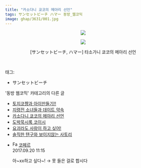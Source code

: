 ```yaml
---
title: "카소다니 쿄코의 메아리 선언"
tags: サンセットビーチ ハマー 동방_웹코믹
image: ghap/3631/001.jpg
---
```

<div class="article">
<p style="text-align: center; clear: none; float: none;"><img src="{{ site.nasurl }}/ghap/3631/001.jpg"/></p>
<p style="text-align: center; clear: none; float: none;"><img src="{{ site.nasurl }}/ghap/3631/002.jpg"/></p>
<p style="text-align: center; clear: none; float: none;">[サンセットビーチ, ハマー] 타소가니 쿄코의 메아리 선언</p>
<p><br/></p>
</div><div class="tagTrail">
<p>태그: </p>
<ul>
<li>サンセットビーチ</li>
</ul>
</div><div class="another">
<p>'동방 웹코믹' 카테고리의 다른 글</p>
<ul>
<li><a href="/2017-08-10-ghap_3633">토지코쨩과 아이만들기!!</a></li>
<li><a href="/2017-08-10-ghap_3632">지령전 소녀들과 데이트 약속</a></li>
<li><a href="/2017-08-10-ghap_3631">카소다니 쿄코의 메아리 선언</a></li>
<li><a href="/2017-08-10-ghap_3628">도박묵시록 코이시</a></li>
<li><a href="/2017-08-03-ghap_3611">요괴라도 사랑이 하고 싶어!</a></li>
<li><a href="/2017-07-21-ghap_3593">솔직한 텐구와 보이지않는 사토리</a></li>
</ul>
</div><div class="cb_module cb_fluid">
<div class="cb_wrt cb_profile">
<div class="comment">
<ul>
<li class="cb_thumb_off" id="comment15086863">
<div class="cb_comment_area">
<div class="cb_info_area">
<div class="cb_section">
<span class="cb_nick_name"><img alt="Favicon of http://blog.naver.com/berpo77/221060134998" height="16" onerror="this.onerror=null;this.parentNode.removeChild(this)" src="http://blog.naver.com/favicon.ico" width="16"/> <a href="http://blog.naver.com/berpo77/221060134998" onclick="return openLinkInNewWindow(this)">코페르</a></span>
</div>
<div class="cb_section">
<span class="cb_date">2017.09.20 11:15 </span>
</div>
</div>
<div class="cb_dsc_comment">
<p class="cb_dsc">
											아~xx하고 싶다~! → 못 들은 걸로 합시다 
										</p>
</div>
</div></li>
</ul>
</div>
</div><!-- commentList close -->
</div>
